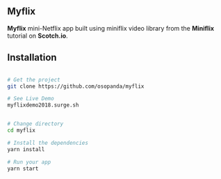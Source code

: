 ## Myflix

**Myflix** mini-Netflix app built using miniflix video library from the **Miniflix** tutorial on **Scotch.io**.

## Installation

```bash

# Get the project
git clone https://github.com/osopanda/myflix

# See Live Demo
myflixdemo2018.surge.sh


# Change directory
cd myflix

# Install the dependencies
yarn install

# Run your app
yarn start